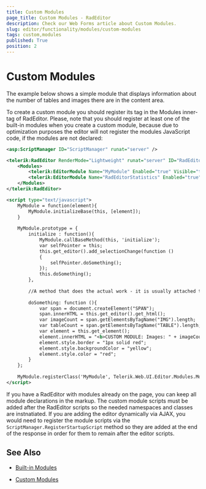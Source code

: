 ```yaml
---
title: Custom Modules
page_title: Custom Modules - RadEditor
description: Check our Web Forms article about Custom Modules.
slug: editor/functionality/modules/custom-modules
tags: custom,modules
published: True
position: 2
---
```


# Custom Modules

The example below shows a simple module that displays information about the number of tables and images there are in the content area.

To create a custom module you should register its tag in the Modules inner-tag of RadEditor. Please, note that you should register at least one of the built-in modules when you create a custom module, because due to optimization purposes the editor will not register the modules JavaScript code, if the modules are not declared:

````XML
<asp:ScriptManager ID="ScriptManager" runat="server" />

<telerik:RadEditor RenderMode="Lightweight" runat="server" ID="RadEditor1" Height="700px">
	<Modules>
		<telerik:EditorModule Name="MyModule" Enabled="true" Visible="true" />
		<telerik:EditorModule Name="RadEditorStatistics" Enabled="true" Visible="true" />
	</Modules>
</telerik:RadEditor>

<script type="text/javascript">
	MyModule = function(element){    
		MyModule.initializeBase(this, [element]);
	}
	
	MyModule.prototype = {    
		initialize : function(){        
			MyModule.callBaseMethod(this, 'initialize');        
			var selfPointer = this;
			this.get_editor().add_selectionChange(function ()
			{
				selfPointer.doSomething();
			});
			this.doSomething();
		},
		
		//A method that does the actual work - it is usually attached to the "selection changed" editor event    
		
		doSomething: function (){
			var span = document.createElement("SPAN");        
			span.innerHTML = this.get_editor().get_html();
			var imageCount = span.getElementsByTagName("IMG").length;        
			var tableCount = span.getElementsByTagName("TABLE").length;
			var element = this.get_element();
			element.innerHTML = "<b>CUSTOM MODULE: Images: " + imageCount + " Tables: " + tableCount + "</b>";
			element.style.border = "1px solid red";
			element.style.backgroundColor = "yellow";
			element.style.color = "red";
		}
	};
	
	MyModule.registerClass('MyModule', Telerik.Web.UI.Editor.Modules.ModuleBase);
</script>
````

If you have a RadEditor with modules already on the page, you can keep all module declarations in the markup. The custom module scripts must be added after the RadEditor scripts so the needed namespaces and classes are instnatiated. If you are adding the editor dynamically via AJAX, you would need to register the module scripts via the `ScriptManager.RegisterStartupScript` method so they are added at the end of the response in order for them to remain after the editor scripts.

## See Also

 * [Built-in Modules](https://demos.telerik.com/aspnet-ajax/editor/examples/builtinmodules/defaultcs.aspx)

 * [Custom Modules](https://demos.telerik.com/aspnet-ajax/editor/examples/custommodules/defaultcs.aspx)
